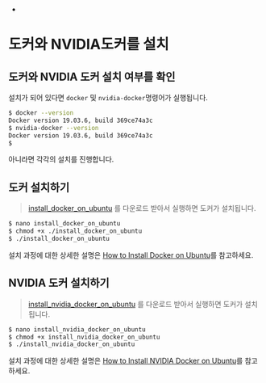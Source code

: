 * 
# 도커와 NVIDIA도커를 설치
## 도커와 NVIDIA 도커 설치 여부를 확인

설치가 되어 있다면 `docker` 및 `nvidia-docker`명령어가 실행됩니다.

```bash
$ docker --version
Docker version 19.03.6, build 369ce74a3c
$ nvidia-docker --version
Docker version 19.03.6, build 369ce74a3c
$
```

아니라면 각각의 설치를 진행합니다.

## 도커 설치하기

> [install_docker_on_ubuntu](../../../../environments/docker/en/bash_scripts/install_docker_on_ubuntu)
> 를 다운로드 받아서 실행하면 도커가 설치됩니다.

```bash
$ nano install_docker_on_ubuntu
$ chmod +x ./install_docker_on_ubuntu
$ ./install_docker_on_ubuntu
```
설치 과정에 대한 상세한 설명은 [How to Install Docker on Ubuntu](../../../../environments/docker/en/install/docker_on_ubuntu.md)를 참고하세요.

## NVIDIA 도커 설치하기

> [install_nvidia_docker_on_ubuntu](../../../../environments/docker/en/bash_scripts/install_nvidia_docker_on_ubuntu)
> 를 다운로드 받아서 실행하면 도커가 설치됩니다.
```bash
$ nano install_nvidia_docker_on_ubuntu
$ chmod +x install_nvidia_docker_on_ubuntu 
$ ./install_nvidia_docker_on_ubuntu 
```

설치 과정에 대한 상세한 설명은 [How to Install NVIDIA Docker on Ubuntu](../../../../environments/docker/en/install/nvidia-docker_on_Ubuntu.md)를 참고하세요.